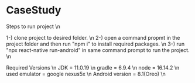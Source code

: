 # CaseStudy

Steps to run project \n

1-) clone project to desired folder. \n
2-) open a command propmt in the project folder and then run "npm i" to install required packages. \n
3-) run "npx react-native run-android" in same command prompt to run the project. \n

Required Versions \n
JDK = 11.0.19 \n
gradle = 6.9.4 \n
node = 16.14.2 \n
used emulator = google nexus5x \n
Android version = 8.1(Oreo) \n
